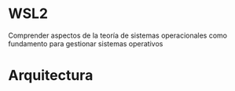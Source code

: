 # **WSL2**
Comprender aspectos de la teoría de sistemas operacionales como fundamento para gestionar sistemas operativos

# **Arquitectura**